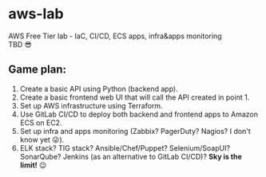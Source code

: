 # aws-lab
AWS Free Tier lab - IaC, CI/CD, ECS apps, infra&amp;apps monitoring<br />
TBD 😎
## Game plan:
1. Create a basic API using Python (backend app).
2. Create a basic frontend web UI that will call the API created in point 1.
3. Set up AWS infrastructure using Terraform.
4. Use GitLab CI/CD to deploy both backend and frontend apps to Amazon ECS on EC2.
5. Set up infra and apps monitoring (Zabbix? PagerDuty? Nagios? I don't know yet 😜).
6. ELK stack? TIG stack? Ansible/Chef/Puppet? Selenium/SoapUI? SonarQube? Jenkins (as an alternative to GitLab CI/CD)? **Sky is the limit!** 😉
